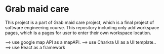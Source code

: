 # Grab maid care

This project is a part of Grab maid care project, which is a final project of software engineering course.
This repository including only add workspace pages, which is a pages for user to enter their own workspace location.

==> use google map API as a mapAPI.
==> use Charkra UI as a UI template..
==> use React as a framework
